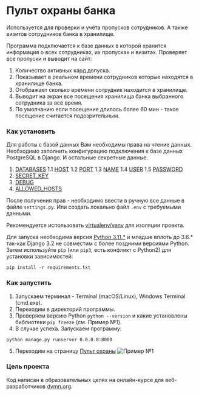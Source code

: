 # Пульт охраны банка #

Используется для проверки и учёта пропусков сотрудников.
А также визитов сотрудников банка в хранилище.

Программа подключается к базе данных в которой хранится информация о всех сотрудниках, их пропусках и визитах.
Проверяет все пропуски и выводит на сайт:
1. Количество активных кард допуска.
2. Показывает в реальном времени сотрудников которые находятся в хранилище банка.
3. Отображает сколько времени сотрудник находится в хранилище.
4. Выводит на экран все посещения хранилища банка выбранного сотрудника за всё время.
5. По умолчанию если посещение длилось более 60 мин - такое посещение считается подозрительным.

### Как установить ###

Для работы с базой данных Вам необходимы права на чтение данных. Необходимо заполнить конфигурацию подключения к базе данных PostgreSQL в Django. И остальные секретные данные.
1. [DATABASES](https://docs.djangoproject.com/en/5.2/ref/settings/#databases)
1.1 [HOST](https://docs.djangoproject.com/en/5.2/ref/settings/#host)
1.2 [PORT](https://docs.djangoproject.com/en/5.2/ref/settings/#port)
1.3 [NAME](https://docs.djangoproject.com/en/5.2/ref/settings/#name)
1.4 [USER](https://docs.djangoproject.com/en/5.2/ref/settings/#user)
1.5 [PASSWORD](https://docs.djangoproject.com/en/5.2/ref/settings/#password)
2. [SECRET_KEY](https://docs.djangoproject.com/en/5.2/ref/settings/#secret-key)
3. [DEBUG](https://docs.djangoproject.com/en/5.2/ref/settings/#debug)
4. [ALLOWED_HOSTS](https://docs.djangoproject.com/en/5.2/ref/settings/#allowed-hosts)

После получения прав - необходимо ввести в ручную все данные в файле `settings.py`.
Или создать локально файл `.env` с требуемыми данными.

Рекомендуется использовать [virtualenv/venv](https://docs.python.org/3/library/venv.html) для изоляции проекта. 

Для запуска необходима версия [Python 3.11.*](https://www.python.org/downloads/) и младше вплоть до 3.6.* так-как Django 3.2 не совместим с более поздними версиями Python. 
Затем используйте `pip` (или `pip3`, есть конфликт с Python2) для установки зависимостей:
```
pip install -r requirements.txt
```

### Как запустить ###

1. Запускаем терминал - Terminal (macOS/Linux), Windows Terminal (cmd.exe).
2. Переходим в директорий программы.
3. Проверяем версию Python `python --version` и какие установлены библиотеки `pip freeze` (см. Пример №1).
4. В случае успеха. Запускаем программу:
```
python manage.py runserver 0.0.0.0:8000
```
5. Переходим на страницу [Пульт охраны](http://localhost:8000)
![Пример №1](<Jul-31-2025 15-42-55.gif>)

### Цель проекта ###

Код написан в образовательных целях на онлайн-курсе для веб-разработчиков [dvmn.org](https://dvmn.org/).